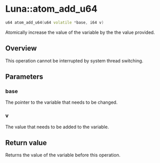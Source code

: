 # Luna::atom_add_u64

```c++
u64 atom_add_u64(u64 volatile *base, i64 v)
```

Atomically increase the value of the variable by the the value provided. 

## Overview
This operation cannot be interrupted by system thread switching. 

## Parameters
### base
The pointer to the variable that needs to be changed. 

### v
The value that needs to be added to the variable. 

## Return value
Returns the value of the variable before this operation. 

